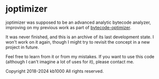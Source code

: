 # joptimizer
joptimizer was supposed to be an advanced analytic bytecode analyzer, improving on my previous work as part of [bytecode-optimizer](https://github.com/kb-1000/bytecode-optimizer).

It was never finished, and this is an archive of its last development state.
I won't work on it again, though I might try to revisit the concept in a new project in future.

Feel free to learn from it or from my mistakes. If you want to use this code (although I can't imagine a lot of uses for it), please contact me.

Copyright 2018-2024 kb1000
All rights reserved.
